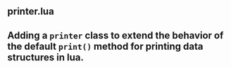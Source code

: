 printer.lua
-------------------
Adding a `printer` class to extend the behavior of the default `print()` method for printing data structures in lua.
-------------------
